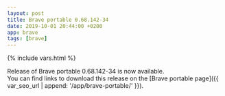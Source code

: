 ```yaml
---
layout: post
title: Brave portable 0.68.142-34
date: 2019-10-01 20:44:00 +0200
app: brave
tags: [brave]
---
```

{% include vars.html %}

Release of Brave portable 0.68.142-34 is now available.<br />
You can find links to download this release on the [Brave portable page]({{ var_seo_url | append: '/app/brave-portable/' }}).